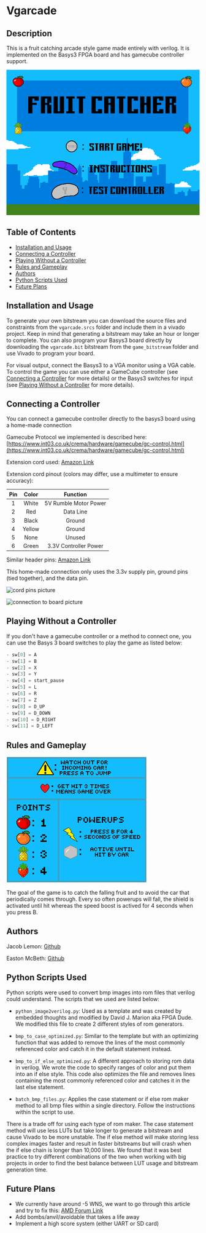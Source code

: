 # Vgarcade

## Description
This is a fruit catching arcade style game made entirely with verilog. It is implemented on the Basys3 FPGA board and has gamecube controller support.

![start screen picture](https://github.com/Jacob-Lemon/vgarcade/blob/main/readme_images/start_screen.bmp)

## Table of Contents
- [Installation and Usage](#installation-and-usage)
- [Connecting a Controller](#connecting-a-controller)
- [Playing Without a Controller](#playing-without-a-controller)
- [Rules and Gameplay](#rules-and-gameplay)
- [Authors](#authors)
- [Python Scripts Used](#python-scripts-used)
- [Future Plans](#future-plans)

## Installation and Usage
To generate your own bitstream you can download the source files and constraints from the `vgarcade.srcs` folder and include them in a vivado project. Keep in mind that generating a bitstream may take an hour or longer to complete. You can also program your Basys3 board directly by downloading the `vgarcade.bit` bitstream from the `game_bitstream` folder and use Vivado to program your board.

For visual output, connect the Basys3 to a VGA monitor using a VGA cable. To control the game you can use either a GameCube controller (see [Connecting a Controller](#connecting-a-controller) for more details) or the Basys3 switches for input (see [Playing Without a Controller](#playing-without-a-controller) for more details).

## Connecting a Controller
You can connect a gamecube controller directly to the basys3 board using a home-made connection

Gamecube Protocol we implemented is described here: [https://www.int03.co.uk/crema/hardware/gamecube/gc-control.html](https://www.int03.co.uk/crema/hardware/gamecube/gc-control.html)

Extension cord used: [Amazon Link](https://a.co/d/5di0RBq)

Extension cord pinout (colors may differ, use a multimeter to ensure accuracy): 

| Pin      | Color     | Function                |
| :---:    | :----:    |  :---:                  |
| 1        | White     | 5V Rumble Motor Power   |
| 2        | Red       | Data Line               |
| 3        | Black     | Ground                  |
| 4        | Yellow    | Ground                  |
| 5        | None      | Unused                  |
| 6        | Green     | 3.3V Controller Power   |

Similar header pins: [Amazon Link](https://a.co/d/1t0p9pt)

This home-made connection only uses the 3.3v supply pin, ground pins (tied together), and the data pin. 

![cord pins picture](https://github.com/Jacob-Lemon/vgarcade/blob/main/readme_images/gamecube_connection.png)

![connection to board picture](https://github.com/Jacob-Lemon/vgarcade/blob/main/readme_images/connection_to_board.png)



## Playing Without a Controller
If you don't have a gamecube controller or a method to connect one, you can use the Basys 3 board switches to play the game as listed below:

```python
- sw[0] = A
- sw[1] = B
- sw[2] = X
- sw[3] = Y
- sw[4] = start_pause
- sw[5] = L
- sw[6] = R
- sw[7] = Z
- sw[8] = D_UP
- sw[9] = D_DOWN
- sw[10] = D_RIGHT
- sw[11] = D_LEFT
```

## Rules and Gameplay
![instructions picture](https://github.com/Jacob-Lemon/vgarcade/blob/main/readme_images/instructions.bmp)

The goal of the game is to catch the falling fruit and to avoid the car that periodically comes through. Every so often powerups will fall, the shield is activated until hit whereas the speed boost is actived for 4 seconds when you press B. 


## Authors
Jacob Lemon: [Github](https://github.com/Jacob-Lemon)

Easton McBeth: [Github](https://github.com/easton-mcbeth)


## Python Scripts Used
Python scripts were used to convert bmp images into rom files that verilog could understand. The scripts that we used are listed below: 

- `python_image2verilog.py`: Used as a template and was created by embedded thoughts and modified by David J. Marion aka FPGA Dude. We modified this file to create 2 different styles of rom generators.

- `bmp_to_case_optimized.py`: Similar to the template but with an optimizing function that was added to remove the lines of the most commonly referenced color and catch it in the default statement instead.

- `bmp_to_if_else_optimized.py`: A different approach to storing rom data in verilog. We wrote the code to specify ranges of color and put them into an if else style. This code also optimizes the file and removes lines containing the most commonly referenced color and catches it in the last else statement.

- `batch_bmp_files.py`: Applies the case statement or if else rom maker method to all bmp files within a single directory. Follow the instructions within the script to use. 

There is a trade off for using each type of rom maker. The case statement method will use less LUTs but take longer to generate a bitstream and cause Vivado to be more unstable. The if else method will make storing less complex images faster and result in faster bitstreams but will crash when the if else chain is longer than 10,000 lines. We found that it was best practice to try different combinations of the two when working with big projects in order to find the best balance between LUT usage and bitstream generation time. 

## Future Plans

- We currently have around -5 WNS, we want to go through this article and try to fix this: [AMD Forum Link](https://support.xilinx.com/s/article/9417?language=en_US)
- Add bombs/anvil/avoidable that takes a life away
- Implement a high score system (either UART or SD card)